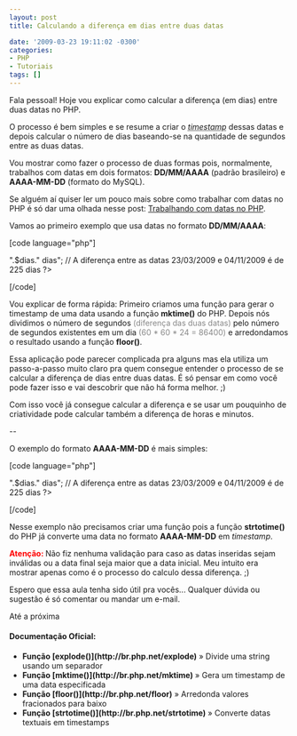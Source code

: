 ```yaml
---
layout: post
title: Calculando a diferença em dias entre duas datas

date: '2009-03-23 19:11:02 -0300'
categories:
- PHP
- Tutoriais
tags: []
---
```

Fala pessoal! Hoje vou explicar como calcular a diferença (em dias) entre duas datas no PHP.

O processo é bem simples e se resume a criar o <abbr title="Quantidade de segundos que se passaram desde 1970 (a Era Unix)"><em>timestamp</em></abbr> dessas datas e depois calcular o número de dias baseando-se na quantidade de segundos entre as duas datas.

Vou mostrar como fazer o processo de duas formas pois, normalmente, trabalhos com datas em dois formatos: <strong>DD/MM/AAAA</strong> (padrão brasileiro) e <strong>AAAA-MM-DD</strong> (formato do MySQL).

Se alguém aí quiser ler um pouco mais sobre como trabalhar com datas no PHP é só dar uma olhada nesse post: [Trabalhando com datas no PHP](/trabalhando-com-datas-no-php).

Vamos ao primeiro exemplo que usa datas no formato <strong>DD/MM/AAAA</strong>:


[code language="php"]
<?php

// Define os valores a serem usados
$data_inicial = '23/03/2009';
$data_final = '04/11/2009';

// Cria uma função que retorna o timestamp de uma data no formato DD/MM/AAAA
function geraTimestamp($data) {
$partes = explode('/', $data);
return mktime(0, 0, 0, $partes[1], $partes[0], $partes[2]);
}

// Usa a função criada e pega o timestamp das duas datas:
$time_inicial = geraTimestamp($data_inicial);
$time_final = geraTimestamp($data_final);

// Calcula a diferença de segundos entre as duas datas:
$diferenca = $time_final - $time_inicial; // 19522800 segundos

// Calcula a diferença de dias
$dias = (int)floor( $diferenca / (60 * 60 * 24)); // 225 dias

// Exibe uma mensagem de resultado:
echo "A diferença entre as datas ".$data_inicial." e ".$data_final." é de <strong>".$dias."</strong> dias";

// A diferença entre as datas 23/03/2009 e 04/11/2009 é de 225 dias

?>
[/code]

Vou explicar de forma rápida: Primeiro criamos uma função para gerar o timestamp de uma data usando a função <strong>mktime()</strong> do PHP. Depois nós dividimos o número de segundos <span style="color: #888888;">(diferença das duas datas)</span> pelo número de segundos existentes em um dia <span style="color: #888888;">(60 * 60 * 24 = 86400)</span> e arredondamos o resultado usando a função <strong>floor()</strong>.

Essa aplicação pode parecer complicada pra alguns mas ela utiliza um passo-a-passo muito claro pra quem consegue entender o processo de se calcular a diferença de dias entre duas datas. É só pensar em como você pode fazer isso e vai descobrir que não há forma melhor. ;)

Com isso você já consegue calcular a diferença e se usar um pouquinho de criatividade pode calcular também a diferença de horas e minutos.

--

O exemplo do formato <strong>AAAA-MM-DD</strong> é mais simples:


[code language="php"]
<?php

// Define os valores a serem usados
$data_inicial = '2009-03-23';
$data_final = '2009-11-04';

// Usa a função strtotime() e pega o timestamp das duas datas:
$time_inicial = strtotime($data_inicial);
$time_final = strtotime($data_final);

// Calcula a diferença de segundos entre as duas datas:
$diferenca = $time_final - $time_inicial; // 19522800 segundos

// Calcula a diferença de dias
$dias = (int)floor( $diferenca / (60 * 60 * 24)); // 225 dias

// Exibe uma mensagem de resultado:
echo "A diferença entre as datas ".$data_inicial." e ".$data_final." é de <strong>".$dias."</strong> dias";

// A diferença entre as datas 23/03/2009 e 04/11/2009 é de 225 dias

?>
[/code]

Nesse exemplo não precisamos criar uma função pois a função <strong>strtotime()</strong> do PHP já converte uma data no formato <strong>AAAA-MM-DD</strong> em <em>timestamp</em>.

<strong><span style="color: #ff0000;">Atenção: </span></strong>Não fiz nenhuma validação para caso as datas inseridas sejam inválidas ou a data final seja maior que a data inicial. Meu intuito era mostrar apenas como é o processo do calculo dessa diferença. ;)

Espero que essa aula tenha sido útil pra vocês... Qualquer dúvida ou sugestão é só comentar ou mandar um e-mail.

Até a próxima

<h4>Documentação Oficial:</h4>
<ul>
<li><strong>Função [explode()](http://br.php.net/explode)</strong> » Divide uma string usando um separador</li>
<li><strong>Função [mktime()](http://br.php.net/mktime)</strong> » Gera um timestamp de uma data especificada</li>
<li><strong>Função [floor()](http://br.php.net/floor)</strong> » Arredonda valores fracionados para baixo</li>
<li><strong>Função [strtotime()](http://br.php.net/strtotime)</strong> » Converte datas textuais em timestamps</li>
</ul>
